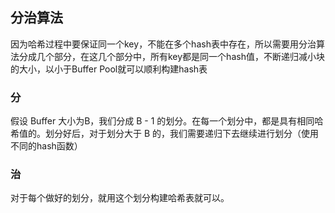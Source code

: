 ## 分治算法

因为哈希过程中要保证同一个key，不能在多个hash表中存在，所以需要用分治算法分成几个部分，在这几个部分中，所有key都是同一个hash值，不断递归减小块的大小，以小于Buffer Pool就可以顺利构建hash表

### 分

假设 Buffer 大小为B，我们分成 B - 1 的划分。在每一个划分中，都是具有相同哈希值的。划分好后，对于划分大于 B 的，我们需要递归下去继续进行划分（使用不同的hash函数）


### 治

对于每个做好的划分，就用这个划分构建哈希表就可以。